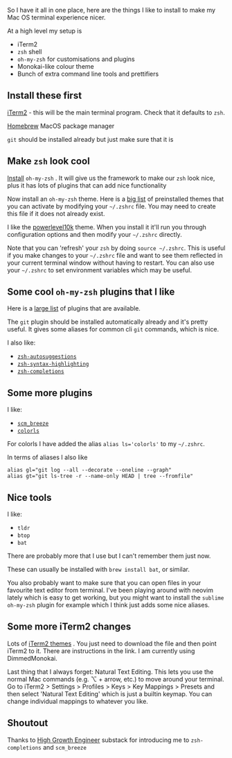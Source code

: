 So I have it all in one place, here are the things I like to install to make my Mac OS terminal experience nicer.

At a high level my setup is
- iTerm2
- `zsh` shell
- `oh-my-zsh` for customisations and plugins
- Monokai-like colour theme
- Bunch of extra command line tools and prettifiers 

## Install these first

[iTerm2](https://www.google.com/search?client=safari&rls=en&q=iterm2&ie=UTF-8&oe=UTF-8) - this will be the main terminal program. Check that it defaults to `zsh`. 

[Homebrew](https://brew.sh) MacOS package manager

`git` should be installed already but just make sure that it is 

## Make `zsh` look cool

[Install](https://ohmyz.sh) `oh-my-zsh` . It will give us the framework to make our `zsh` look nice, plus it has lots of plugins that can add nice functionality

Now install an `oh-my-zsh` theme. Here is a [big list](https://github.com/ohmyzsh/ohmyzsh/wiki/Themes) of preinstalled themes that you can activate by modifying your `~/.zshrc` file. You may need to create this file if it does not already exist.

I like the [powerlevel10k](https://github.com/romkatv/powerlevel10k) theme. When you install it it'll run you through configuration options and then modify your `~/.zshrc` directly.

Note that you can 'refresh' your `zsh` by doing `source ~/.zshrc`. This is useful if you make changes to your `~/.zshrc` file and want to see them reflected in your current terminal window without having to restart. You can also use your `~/.zshrc` to set environment variables which may be useful.

## Some cool `oh-my-zsh` plugins that I like

Here is a [large list](https://github.com/ohmyzsh/ohmyzsh/wiki/Plugins) of plugins that are available.

The `git` plugin should be installed automatically already and it's pretty useful. It gives some aliases for common cli `git` commands, which is nice.

I also like:
- [`zsh-autosuggestions`](https://github.com/zsh-users/zsh-autosuggestions/tree/master)
- [`zsh-syntax-highlighting`](https://github.com/zsh-users/zsh-syntax-highlighting)
- [`zsh-completions`](https://github.com/zsh-users/zsh-completions)

## Some more plugins

I like:
- [`scm_breeze`](https://github.com/scmbreeze/scm_breeze)
- [`colorls`](https://github.com/athityakumar/colorls) 

For colorls I have added the alias `alias ls='colorls'` to my `~/.zshrc`. 

In terms of aliases I also like

```
alias gl="git log --all --decorate --oneline --graph"
alias gt="git ls-tree -r --name-only HEAD | tree --fromfile"
```

## Nice tools

I like:
- `tldr`
- `btop`
- `bat`

There are probably more that I use but I can't remember them just now.

These can usually be installed with `brew install bat`, or similar. 

You also probably want to make sure that you can open files in your favourite text editor from terminal. I've been playing around with neovim lately which is easy to get working, but you might want to install the `sublime` `oh-my-zsh` plugin for example which I think just adds some nice aliases.

## Some more iTerm2 changes 
Lots of [iTerm2 themes](https://iterm2colorschemes.com) . You just need to download the file and then point iTerm2 to it. There are instructions in the link. I am currently using DimmedMonokai.

Last thing that I always forget: Natural Text Editing. This lets you use the normal Mac commands (e.g. ⌥ + arrow, etc.) to move around your terminal. Go to iTerm2 > Settings > Profiles > Keys > Key Mappings > Presets and then select 'Natural Text Editing' which is just a builtin keymap. You can change individual mappings to whatever you like.

## Shoutout
Thanks to [High Growth Engineer](https://read.highgrowthengineer.com/p/how-i-setup-my-terminal-for-max-productivity?utm_source=post-email-title&publication_id=1504485&post_id=143547135&utm_campaign=email-post-title&isFreemail=true&r=2m3dh&triedRedirect=true&utm_medium=email) substack for introducing me to `zsh-completions` and `scm_breeze`
